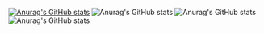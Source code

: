 [![Anurag's GitHub stats](https://github-readme-stats.vercel.app/api?VirginiaRoseur=anuraghazra)](https://github.com/anuraghazra/github-readme-stats)
![Anurag's GitHub stats](https://github-readme-stats.vercel.app/api?VirginiaRoseur=anuraghazra&hide=contribs,prs)
![Anurag's GitHub stats](https://github-readme-stats.vercel.app/VirginiaRoseur=anuraghazra&show_icons=true)
![Anurag's GitHub stats](https://github-readme-stats.vercel.app/api?VirginiaRoseur=anuraghazra&show_icons=true&theme=dracula)